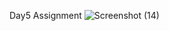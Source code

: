 Day5 Assignment
![Screenshot (14)](https://github.com/user-attachments/assets/5fec79ce-061a-4f99-8280-ff60754325e6)
